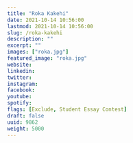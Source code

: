 ```yaml
---
title: "Roka Kakehi"
date: 2021-10-14 10:56:00
lastmod: 2021-10-14 10:56:00
slug: /roka-kakehi
description: ""
excerpt: ""
images: ["roka.jpg"]
featured_image: "roka.jpg"
website: 
linkedin: 
twitter: 
instagram: 
facebook: 
youtube: 
spotify: 
flags: [Exclude, Student Essay Contest]
draft: false
uuid: 9862
weight: 5000
---
```


